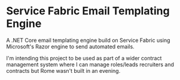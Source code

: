 # Service Fabric Email Templating Engine
A .NET Core email templating engine build on Service Fabric using Microsoft's Razor engine to send automated emails.

I'm intending this project to be used as part of a wider contract management system where I can manage roles/leads recruiters and contracts but Rome wasn't built in an evening.



